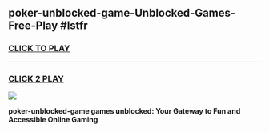 
## poker-unblocked-game-Unblocked-Games-Free-Play #lstfr
<h3>
<a href="https://us.freeplayer.one?title=poker-unblocked-game&ref=9M">CLICK TO PLAY</a></h3>
<hr>

<h3>
<a href="https://us.freeplayer.one?title=poker-unblocked-game&ref=9M">CLICK 2 PLAY</a>
  
</h3>

<a href="https://us.freeplayer.one?title=poker-unblocked-game&ref=9M"><img src="https://clearcache.store/games.png"></a>


**poker-unblocked-game games unblocked: Your Gateway to Fun and Accessible Online Gaming**
